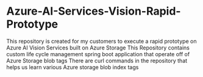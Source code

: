 # Azure-AI-Services-Vision-Rapid-Prototype
This repository is created for my customers to execute a rapid prototype on Azure AI Vision Services built on Azure Storage
This Repository contains custom life cycle management spring boot application that operate off of Azure Storage blob tags
There are curl commands in the repository that helps us learn various Azure storage blob index tags
